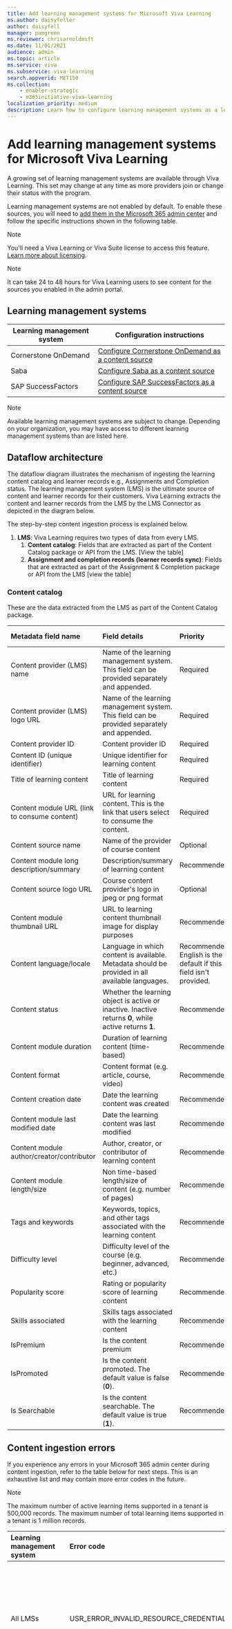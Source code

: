 ```yaml
---
title: Add learning management systems for Microsoft Viva Learning
ms.author: daisyfeller
author: daisyfell
manager: pamgreen
ms.reviewer: chrisarnoldmsft
ms.date: 11/01/2021
audience: admin
ms.topic: article
ms.service: viva
ms.subservice: viva-learning
search.appverid: MET150
ms.collection: 
    - enabler-strategic
    - m365initiative-viva-learning
localization_priority: medium
description: Learn how to configure learning management systems as a learning content source for Microsoft Viva Learning.
---
```


# Add learning management systems for Microsoft Viva Learning

A growing set of learning management systems are available through Viva Learning. This set may change at any time as more providers join or change their status with the program.

Learning management systems are not enabled by default. To enable these sources, you will need to [add them in the Microsoft 365 admin center](content-sources-365-admin-center.md#configure-settings-for-the-learning-content-sources) and follow the specific instructions shown in the following table.

>[!NOTE]
>You'll need a Viva Learning or Viva Suite license to access this feature. [Learn more about licensing](https://www.microsoft.com/microsoft-viva/learning).

>[!NOTE]
>It can take 24 to 48 hours for Viva Learning users to see content for the sources you enabled in the admin portal.

## Learning management systems

|Learning management system  |Configuration instructions  |
|---------|---------|
|Cornerstone OnDemand |[Configure Cornerstone OnDemand as a content source](configure-cornerstone-content-source.md)         |
|Saba    |[Configure Saba as a content source](configure-saba-content-source.md)         |
|SAP SuccessFactors   |[Configure SAP SuccessFactors as a content source](configure-successfactors-content-source.md)         |

>[!NOTE]
>Available learning management systems are subject to change. Depending on your organization, you may have access to different learning management systems than are listed here.

## Dataflow architecture

<!--daisy this is the new bit EDIT IT-->

The dataflow diagram illustrates the mechanism of ingesting the learning content catalog and learner records e.g., Assignments and Completion status. The learning management system (LMS) is the ultimate source of content and learner records for their customers. Viva Learning extracts the content and learner records from the LMS by the LMS Connector as depicted in the diagram below.

<!--infographic here-->

The step-by-step content ingestion process is explained below.

1. **LMS**: Viva Learning requires two types of data from every LMS.
    1. **Content catalog**: Fields that are extracted as part of the Content Catalog package or API from the LMS. [View the table]
    2. **Assignment and completion records (learner records sync)**: Fields that are extracted as part of the Assignment & Completion package or API from the LMS [view the table]

### Content catalog

These are the data extracted from the LMS as part of the Content Catalog package.

|Metadata field name |Field details |Priority |Data type |
|:-------------------|:-------------|:--------|----------|
|Content provider (LMS) name |Name of the learning management system. This field can be provided separately and appended. |Required |String|
|Content provider (LMS) logo URL |Name of the learning management system. This field can be provided separately and appended. |Required |String|
|Content provider ID |Content provider ID | Required |String |
|Content ID (unique identifier) | Unique identifier for learning content |Required |String |
|Title of learning content |Title of learning content |Required |String |
|Content module URL (link to consume content) |URL for learning content. This is the link that users select to consume the content. |Required |String |
|Content source name |Name of the provider of course content |Optional |String |
|Content module long description/summary |Description/summary of learning content |Recommended |String |
|Content source logo URL |Course content provider's logo in jpeg or png format |Optional |String |
|Content module thumbnail URL |URL to learning content thumbnail image for display purposes |Recommended |String |
|Content language/locale |Language in which content is available. Metadata should be provided in all available languages. |Recommended. English is the default if this field isn't provided. |String |
|Content status |Whether the learning object is active or inactive. Inactive returns **0**, while active returns **1**. |Recommended |Bool |
|Content module duration |Duration of learning content (time-based) |Recommended |Number |
|Content format |Content format (e.g. article, course, video) |Recommended |String |
|Content creation date |Date the learning content was created |Recommended |Date Time |
|Content module last modified date |Date the learning content was last modified |Recommended |Date Time |
|Content module author/creator/contributor |Author, creator, or contributor of learning content |Recommended |String |
|Content module length/size |Non time-based length/size of content (e.g. number of pages) |Recommended |Number |
|Tags and keywords |Keywords, topics, and other tags associated with the learning content |Recommended |String |
|Difficulty level |Difficulty level of the course (e.g. beginner, advanced, etc.) |Recommended |String |
|Popularity score |Rating or popularity score of learning content |Recommended |Number (double) |
|Skills associated |Skills tags associated with the learning content |Recommended |String |
|IsPremium |Is the content premium |Recommended |Bool |
|IsPromoted |Is the content promoted. The default value is false (**0**). |Recommended |Bool |
|Is Searchable |Is the content searchable. The default value is true (**1**). |Recommended |Bool |

## Content ingestion errors

If you experience any errors in your Microsoft 365 admin center during content ingestion, refer to the table below for next steps. This is an exhaustive list and may contain more error codes in the future.

>[!NOTE]
>The maximum number of active learning items supported in a tenant is 500,000 records.
The maximum number of total learning items supported in a tenant is 1 million records.

|Learning management system |Error code |Error code description |
|:----------------|:----------|:----------------------|
|All LMSs |USR_ERROR_INVALID_RESOURCE_CREDENTIALS |The authentication credentials you provided are Invalid. Make sure you enter the correct credentials. You can contact Microsoft customer support for more details. |
|All LMSs |USR_ERROR_ACCESS_DENIED |Access denied by partner. Confirm that the credentials you entered are correct or contact the content provider's support team. |
|All LMSs |Changes not saved |Confirm that you've entered the correct configuration details. |
|SuccessFactors |USR_ERROR_SF_INITIAL_PACKAGE_NOT_FOUND |No new content ingested as the required package was not found in the SuccessFactors SFTP server. Make sure that the [SuccessFactors package](configure-successfactors-content-source.md#configure-in-your-successfactors-portal) is available. It may take up to 7 working days to generate this package the first time you sync. If you can't find the package, contact your SuccessFactors support team. |
|SuccessFactors |USR_ERROR_SF_DELTA_PACKAGE_NOT_FOUND |No new content was ingested as the required package was not found in the SuccessFactors SFTP server. Please ensure that SF package is available in the configured folder path on your SF portal. If you can't find the package, contact your SuccessFactors support team. |  
|SuccessFactors |USR_ERROR_SFTP_NO_FILES_FOUND |No new content ingested because there were no files present in the SuccessFactors SFTP server.  Make sure that you can find the files in the [SuccessFactors package](configure-successfactors-content-source.md#configure-in-your-successfactors-portal). If you can't find the files, contact your SuccessFactors support team.|
|SuccessFactors |USR_ERROR_SF_COMPRESSED_PACKAGE_SIZE_EXCEEDED |No new content was ingested because the compressed package size exceeded 2GB. [Contact Microsoft customer support](help-support.md) for more details. |
|SuccessFactors |USR_ERROR_SF_UNCOMPRESSED_PACKAGE_SIZE_EXCEEDED | No new content was ingested because the uncompressed package size exceeded 25GB. [Contact Microsoft customer support](help-support.md) |
|Cornerstone OnDemand |USR_ERROR_INVALID_RESOURCE_CREDENTIALS |The authentication credentials you provided are Invalid. Make sure the credentials are being copied from Microsoft Viva Learning in Cornerstone OnDemand portal. |

## Content consumption for end users

Once you've added a learning management system as a content source from the Microsoft 365 admin center, content from the LMS will flow to the Viva Learning app and will be visible to end users.

Once a user chooses to play a course in Viva Learning, they will be directed to the LMS webpage and will need to enter the login credentials on the LMS sign in page. [Learn more about how to consume content with Viva Learning](https://support.microsoft.com/office/01bfed12-c327-41e0-a68f-7fa527dcc98a).
